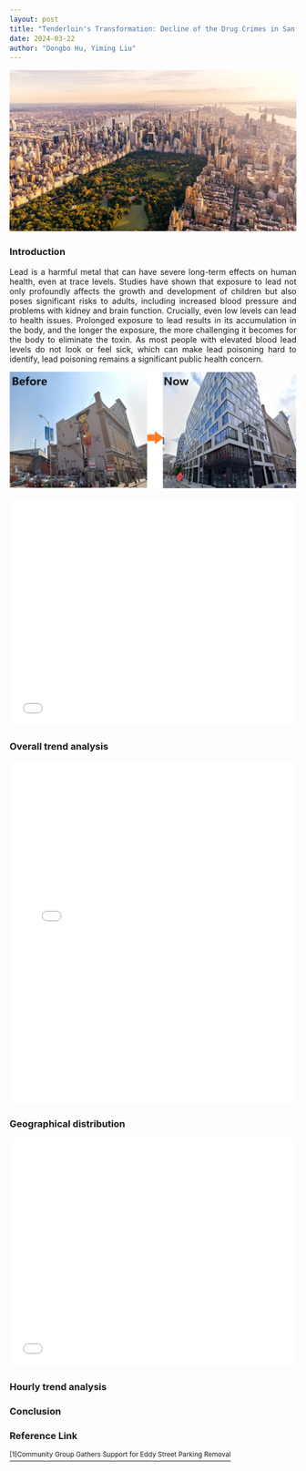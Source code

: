 ```yaml
---
layout: post
title: "Tenderloin's Transformation: Decline of the Drug Crimes in San Francisco's Heart"
date: 2024-03-22
author: "Dongbo Hu, Yiming Liu"
---
```



![替代文本](/assets/image/NYC.webp)
### Introduction
<div style="text-align: justify;margin-bottom: 10px;">
Lead is a harmful metal that can have severe long-term effects on human health, even at trace levels. Studies have shown that exposure to lead not only profoundly affects the growth and development of children but also poses significant risks to adults, including increased blood pressure and problems with kidney and brain function. Crucially, even low levels can lead to health issues. Prolonged exposure to lead results in its accumulation in the body, and the longer the exposure, the more challenging it becomes for the body to eliminate the toxin. As most people with elevated blood lead levels do not look or feel sick, which can make lead poisoning hard to identify, lead poisoning remains a significant public health concern.
</div>

![替代文本](/assets/image/PP1.png)

<iframe src="assets/image/F1.html" height="400px" width="100%" style="border:none;" allowfullscreen="allowfullscreen">
  </iframe>



<div style="text-align: justify;margin-bottom: 10px;">

</div>


### Overall trend analysis
<div style="text-align: justify;margin-bottom: 10px;">

</div>

<div style="text-align: justify;margin-bottom: 10px;">

</div>

<iframe src="assets/image/map.html" height="600px" width="100%" style="border:none;" allowfullscreen="allowfullscreen"></iframe>

### Geographical distribution
<div style="text-align: justify;margin-bottom: 10px;">

</div>

<div style="text-align: justify;margin-bottom: 10px;">

</div>

<iframe src="assets/image/Intermap.html" height="400px" width="100%" style="border:none;" allowfullscreen="allowfullscreen">
  </iframe>

### Hourly trend analysis
<div style="text-align: justify;margin-bottom: 10px;">

</div>

<div style="text-align: justify;margin-bottom: 10px;">

</div>

### Conclusion
<div style="text-align: justify;margin-bottom: 10px;">

</div>

### Reference Link
<a href="https://hoodline.com/2015/04/community-group-rallies-for-another-tenderloin-parking-removal/"><sup>[1]Community Group Gathers Support for Eddy Street Parking Removal</sup></a>

